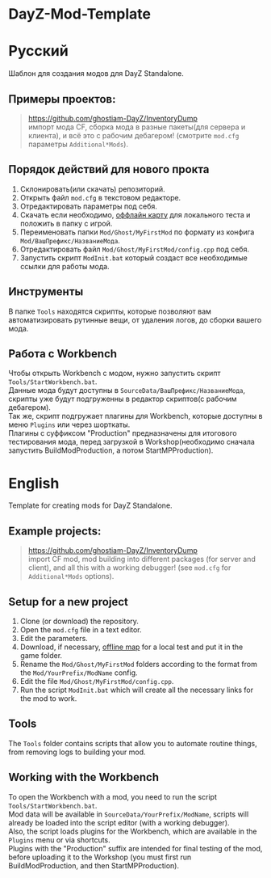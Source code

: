 # DayZ-Mod-Template

# Русский
Шаблон для создания модов для DayZ Standalone.

## Примеры проектов:

> https://github.com/ghostiam-DayZ/InventoryDump \
импорт мода CF, сборка мода в разные пакеты(для сервера и клиента), и всё это с рабочим дебагером! (смотрите `mod.cfg` параметры `Additional*Mods`).

## Порядок действий для нового прокта

1) Склонировать(или скачать) репозиторий.
2) Открыть файл `mod.cfg` в текстовом редакторе.
3) Отредактировать параметры под себя.
4) Скачать если необходимо, [оффлайн карту](https://github.com/Arkensor/DayZCommunityOfflineMod) для локального теста и положить в папку с игрой.
5) Переименовать папки `Mod/Ghost/MyFirstMod` по формату из конфига `Mod/ВашПрефикс/НазваниеМода`.
6) Отредактировать файл `Mod/Ghost/MyFirstMod/config.cpp` под себя.
7) Запустить скрипт `ModInit.bat` который создаст все необходимые ссылки для работы мода.

## Инструменты
В папке `Tools` находятся скрипты, которые позволяют вам автоматизировать рутинные вещи, от удаления логов, до сборки вашего мода.

## Работа с Workbench

Чтобы открыть Workbench с модом, нужно запустить скрипт `Tools/StartWorkbench.bat`.\
Данные мода будут доступны в `SourceData/ВашПрефикс/НазваниеМода`, скрипты уже будут подгруженны в редактор скриптов(с рабочим дебагером).\
Так же, скрипт подгружает плагины для Workbench, которые доступны в меню `Plugins` или через шорткаты.\
Плагины с суффиксом "Production" предназначены для итогового тестирования мода, перед загрузкой в Workshop(необходимо сначала запустить BuildModProduction, а потом StartMPProduction).

# English
Template for creating mods for DayZ Standalone.

## Example projects: 

> https://github.com/ghostiam-DayZ/InventoryDump \
import CF mod, mod building into different packages (for server and client), and all this with a working debugger! (see `mod.cfg` for `Additional*Mods` options).

## Setup for a new project

1) Clone (or download) the repository.
2) Open the `mod.cfg` file in a text editor.
3) Edit the parameters.
4) Download, if necessary, [offline map](https://github.com/Arkensor/DayZCommunityOfflineMod) for a local test and put it in the game folder.
5) Rename the `Mod/Ghost/MyFirstMod` folders according to the format from the `Mod/YourPrefix/ModName` config.
6) Edit the file `Mod/Ghost/MyFirstMod/config.cpp`.
7) Run the script `ModInit.bat` which will create all the necessary links for the mod to work.

## Tools
The `Tools` folder contains scripts that allow you to automate routine things, from removing logs to building your mod.

## Working with the Workbench

To open the Workbench with a mod, you need to run the script `Tools/StartWorkbench.bat`. \
Mod data will be available in `SourceData/YourPrefix/ModName`, scripts will already be loaded into the script editor (with a working debugger). \
Also, the script loads plugins for the Workbench, which are available in the `Plugins` menu or via shortcuts. \
Plugins with the "Production" suffix are intended for final testing of the mod, before uploading it to the Workshop (you must first run BuildModProduction, and then StartMPProduction).
